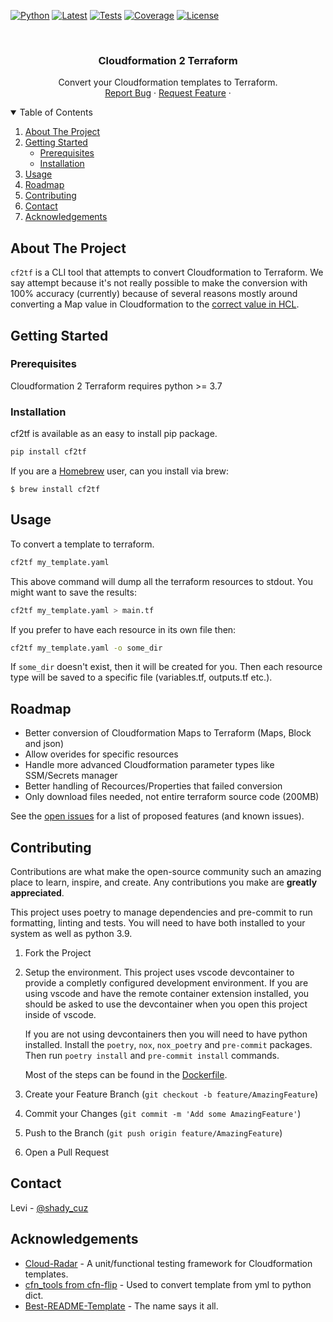<!-- PROJECT SHIELDS -->
<!--
*** I'm using markdown "reference style" links for readability.
*** Reference links are enclosed in brackets [ ] instead of parentheses ( ).
*** See the bottom of this document for the declaration of the reference variables
*** for contributors-url, forks-url, etc. This is an optional, concise syntax you may use.
*** https://www.markdownguide.org/basic-syntax/#reference-style-links
-->
[![Python][python-shield]][pypi-url]
[![Latest][version-shield]][pypi-url]
[![Tests][test-shield]][test-url]
[![Coverage][codecov-shield]][codecov-url]
[![License][license-shield]][license-url]
<!-- [![Contributors][contributors-shield]][contributors-url]
[![Forks][forks-shield]][forks-url]
[![Stargazers][stars-shield]][stars-url]
[![Issues][issues-shield]][issues-url] -->

<!-- PROJECT LOGO -->
<br />
<p align="center">
  <!-- <a href="https://github.com/DontShaveTheYak/cf2tf">
    <img src="images/logo.png" alt="Logo" width="80" height="80">
  </a> -->

  <h3 align="center">Cloudformation 2 Terraform</h3>

  <p align="center">
    Convert your Cloudformation templates to Terraform.
    <!-- <br />
    <a href="https://github.com/DontShaveTheYak/cf2tf"><strong>Explore the docs »</strong></a>
    <br /> -->
    <br />
    <!-- <a href="https://github.com/DontShaveTheYak/cf2tf">View Demo</a>
    · -->
    <a href="https://github.com/DontShaveTheYak/cf2tf/issues">Report Bug</a>
    ·
    <a href="https://github.com/DontShaveTheYak/cf2tf/issues">Request Feature</a>
    ·
    <!-- <a href="https://la-tech.co/post/hypermodern-cloudformation/getting-started/">Guide</a> -->
  </p>
</p>



<!-- TABLE OF CONTENTS -->
<details open="open">
  <summary>Table of Contents</summary>
  <ol>
    <li>
      <a href="#about-the-project">About The Project</a>
    </li>
    <li>
      <a href="#getting-started">Getting Started</a>
      <ul>
        <li><a href="#prerequisites">Prerequisites</a></li>
        <li><a href="#installation">Installation</a></li>
      </ul>
    </li>
    <li><a href="#usage">Usage</a></li>
    <li><a href="#roadmap">Roadmap</a></li>
    <li><a href="#contributing">Contributing</a></li>
    <!-- <li><a href="#license">License</a></li> -->
    <li><a href="#contact">Contact</a></li>
    <li><a href="#acknowledgements">Acknowledgements</a></li>
  </ol>
</details>

## About The Project

<!-- [![Product Name Screen Shot][product-screenshot]](https://example.com) -->

`cf2tf` is a CLI tool that attempts to convert Cloudformation to Terraform. We say attempt because it's not really possible to make the conversion with 100% accuracy (currently) because of several reasons mostly around converting a Map value in Cloudformation to the [correct value in HCL](https://github.com/hashicorp/hcl/issues/294#issuecomment-446388342).

## Getting Started

### Prerequisites

Cloudformation 2 Terraform requires python >= 3.7

### Installation

cf2tf is available as an easy to install pip package.
```sh
pip install cf2tf
```

If you are a [Homebrew](https://brew.sh/) user, can you install via brew:

```
$ brew install cf2tf
```

## Usage

To convert a template to terraform.
```sh
cf2tf my_template.yaml
```

This above command will dump all the terraform resources to stdout. You might want to save the results:
```sh
cf2tf my_template.yaml > main.tf
```

If you prefer to have each resource in its own file then:
```sh
cf2tf my_template.yaml -o some_dir
```
If `some_dir` doesn't exist, then it will be created for you. Then each resource type will be saved to a specific file (variables.tf, outputs.tf etc.).

## Roadmap

- Better conversion of Cloudformation Maps to Terraform (Maps, Block and json)
- Allow overides for specific resources
- Handle more advanced Cloudformation parameter types like SSM/Secrets manager
- Better handling of Recources/Properties that failed conversion
- Only download files needed, not entire terraform source code (200MB)

See the [open issues](https://github.com/DontShaveTheYak/cf2tf/issues) for a list of proposed features (and known issues).

## Contributing

Contributions are what make the open-source community such an amazing place to learn, inspire, and create. Any contributions you make are **greatly appreciated**.



This project uses poetry to manage dependencies and pre-commit to run formatting, linting and tests. You will need to have both installed to your system as well as python 3.9.

1. Fork the Project
2. Setup the environment.
   This project uses vscode devcontainer to provide a completly configured development environment. If you are using vscode and have the remote container extension installed, you should be asked to use the devcontainer when you open this project inside of vscode.

   If you are not using devcontainers then you will need to have python installed. Install the `poetry`, `nox`, `nox_poetry` and `pre-commit` packages. Then run `poetry install` and `pre-commit install` commands.

   Most of the steps can be found in the [Dockerfile](.devcontainer/Dockerfile).
2. Create your Feature Branch (`git checkout -b feature/AmazingFeature`)
3. Commit your Changes (`git commit -m 'Add some AmazingFeature'`)
4. Push to the Branch (`git push origin feature/AmazingFeature`)
5. Open a Pull Request

<!-- ## License

Distributed under the Apache-2.0 License. See [LICENSE.txt](./LICENSE.txt) for more information. -->

## Contact

Levi - [@shady_cuz](https://twitter.com/shady_cuz)

<!-- ACKNOWLEDGEMENTS -->
## Acknowledgements
* [Cloud-Radar](https://github.com/DontShaveTheYak/cloud-radar) - A unit/functional testing framework for Cloudformation templates.
* [cfn_tools from cfn-flip](https://github.com/awslabs/aws-cfn-template-flip) - Used to convert template from yml to python dict.
* [Best-README-Template](https://github.com/othneildrew/Best-README-Template) - The name says it all.

<!-- MARKDOWN LINKS & IMAGES -->
<!-- https://www.markdownguide.org/basic-syntax/#reference-style-links -->
[python-shield]: https://img.shields.io/pypi/pyversions/cf2tf?style=for-the-badge
[version-shield]: https://img.shields.io/pypi/v/cf2tf?label=latest&style=for-the-badge
[pypi-url]: https://pypi.org/project/cf2tf/
[test-shield]: https://img.shields.io/github/actions/workflow/status/DontShaveTheYak/cf2tf/test.yml?label=Tests&style=for-the-badge
[test-url]: https://github.com/DontShaveTheYak/cf2tf/actions?query=workflow%3ATests+branch%3Amaster
[codecov-shield]: https://img.shields.io/codecov/c/gh/DontShaveTheYak/cf2tf/master?color=green&style=for-the-badge&token=bfF18q99Fl
[codecov-url]: https://codecov.io/gh/DontShaveTheYak/cf2tf
[contributors-shield]: https://img.shields.io/github/contributors/DontShaveTheYak/cf2tf.svg?style=for-the-badge
[contributors-url]: https://github.com/DontShaveTheYak/cf2tf/graphs/contributors
[forks-shield]: https://img.shields.io/github/forks/DontShaveTheYak/cf2tf.svg?style=for-the-badge
[forks-url]: https://github.com/DontShaveTheYak/cf2tf/network/members
[stars-shield]: https://img.shields.io/github/stars/DontShaveTheYak/cf2tf.svg?style=for-the-badge
[stars-url]: https://github.com/DontShaveTheYak/cf2tf/stargazers
[issues-shield]: https://img.shields.io/github/issues/DontShaveTheYak/cf2tf.svg?style=for-the-badge
[issues-url]: https://github.com/DontShaveTheYak/cf2tf/issues
[license-shield]: https://img.shields.io/github/license/DontShaveTheYak/cf2tf.svg?style=for-the-badge
[license-url]: https://github.com/DontShaveTheYak/cf2tf/blob/master/LICENSE.txt
[product-screenshot]: images/screenshot.png
